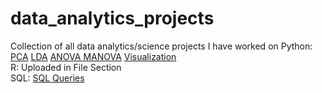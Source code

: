 # data_analytics_projects
Collection of all data analytics/science projects I have worked on
Python:
[PCA](https://colab.research.google.com/drive/1YJQvPcdoaMPtCAw4QgyBGmwrbQzIXkI9?usp=sharing)
[LDA](https://colab.research.google.com/drive/1DkS8Jb7SCzdsKQoel7iBCVvk2sygZuJI?usp=sharing)
[ANOVA MANOVA](https://colab.research.google.com/drive/1VsEwIE9QIGGueMg38XxkVT3Vogcwqr07?usp=sharing)
[Visualization](https://colab.research.google.com/drive/1V87dEKJqu-hIK6eSfurvmSPdoVbG2B5W?usp=sharing)\
R: Uploaded in File Section\
SQL:
[SQL Queries](https://github.com/saloniskumar/Movie_tracker/blob/main/E044%2C53%2C75_SQL_DBMS_Project.sql)
